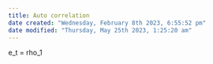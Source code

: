 ```yaml
---
title: Auto correlation
date created: "Wednesday, February 8th 2023, 6:55:52 pm"
date modified: "Thursday, May 25th 2023, 1:25:20 am"
---
```


e_t = rho_1
